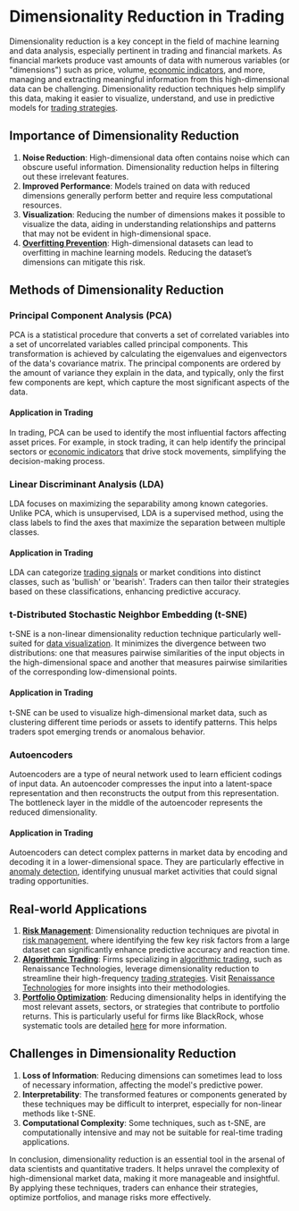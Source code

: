 # Dimensionality Reduction in Trading

Dimensionality reduction is a key concept in the field of machine learning and data analysis, especially pertinent in trading and financial markets. As financial markets produce vast amounts of data with numerous variables (or "dimensions") such as price, volume, [economic indicators](../e/economic_indicators.md), and more, managing and extracting meaningful information from this high-dimensional data can be challenging. Dimensionality reduction techniques help simplify this data, making it easier to visualize, understand, and use in predictive models for [trading strategies](../t/trading_strategies.md).

## Importance of Dimensionality Reduction

1. **Noise Reduction**: High-dimensional data often contains noise which can obscure useful information. Dimensionality reduction helps in filtering out these irrelevant features.
2. **Improved Performance**: Models trained on data with reduced dimensions generally perform better and require less computational resources.
3. **Visualization**: Reducing the number of dimensions makes it possible to visualize the data, aiding in understanding relationships and patterns that may not be evident in high-dimensional space.
4. **[Overfitting Prevention](../o/overfitting_prevention.md)**: High-dimensional datasets can lead to overfitting in machine learning models. Reducing the dataset’s dimensions can mitigate this risk.

## Methods of Dimensionality Reduction

### Principal Component Analysis (PCA)

PCA is a statistical procedure that converts a set of correlated variables into a set of uncorrelated variables called principal components. This transformation is achieved by calculating the eigenvalues and eigenvectors of the data's covariance matrix. The principal components are ordered by the amount of variance they explain in the data, and typically, only the first few components are kept, which capture the most significant aspects of the data.

#### Application in Trading
In trading, PCA can be used to identify the most influential factors affecting asset prices. For example, in stock trading, it can help identify the principal sectors or [economic indicators](../e/economic_indicators.md) that drive stock movements, simplifying the decision-making process.

### Linear Discriminant Analysis (LDA)

LDA focuses on maximizing the separability among known categories. Unlike PCA, which is unsupervised, LDA is a supervised method, using the class labels to find the axes that maximize the separation between multiple classes.

#### Application in Trading
LDA can categorize [trading signals](../t/trading_signals.md) or market conditions into distinct classes, such as 'bullish' or 'bearish'. Traders can then tailor their strategies based on these classifications, enhancing predictive accuracy.

### t-Distributed Stochastic Neighbor Embedding (t-SNE)

t-SNE is a non-linear dimensionality reduction technique particularly well-suited for [data visualization](../d/data_visualization.md). It minimizes the divergence between two distributions: one that measures pairwise similarities of the input objects in the high-dimensional space and another that measures pairwise similarities of the corresponding low-dimensional points.

#### Application in Trading
t-SNE can be used to visualize high-dimensional market data, such as clustering different time periods or assets to identify patterns. This helps traders spot emerging trends or anomalous behavior.

### Autoencoders

Autoencoders are a type of neural network used to learn efficient codings of input data. An autoencoder compresses the input into a latent-space representation and then reconstructs the output from this representation. The bottleneck layer in the middle of the autoencoder represents the reduced dimensionality.

#### Application in Trading
Autoencoders can detect complex patterns in market data by encoding and decoding it in a lower-dimensional space. They are particularly effective in [anomaly detection](../a/anomaly_detection.md), identifying unusual market activities that could signal trading opportunities.

## Real-world Applications

1. **[Risk Management](../r/risk_management.md)**: Dimensionality reduction techniques are pivotal in [risk management](../r/risk_management.md), where identifying the few key risk factors from a large dataset can significantly enhance predictive accuracy and reaction time.
2. **[Algorithmic Trading](../a/algorithmic_trading.md)**: Firms specializing in [algorithmic trading](../a/algorithmic_trading.md), such as Renaissance Technologies, leverage dimensionality reduction to streamline their high-frequency [trading strategies](../t/trading_strategies.md). Visit [Renaissance Technologies](https://www.rentec.com/) for more insights into their methodologies.
3. **[Portfolio Optimization](../p/portfolio_optimization.md)**: Reducing dimensionality helps in identifying the most relevant assets, sectors, or strategies that contribute to portfolio returns. This is particularly useful for firms like BlackRock, whose systematic tools are detailed [here](https://www.blackrock.com/) for more information.

## Challenges in Dimensionality Reduction

1. **Loss of Information**: Reducing dimensions can sometimes lead to loss of necessary information, affecting the model's predictive power.
2. **Interpretability**: The transformed features or components generated by these techniques may be difficult to interpret, especially for non-linear methods like t-SNE.
3. **Computational Complexity**: Some techniques, such as t-SNE, are computationally intensive and may not be suitable for real-time trading applications.

In conclusion, dimensionality reduction is an essential tool in the arsenal of data scientists and quantitative traders. It helps unravel the complexity of high-dimensional market data, making it more manageable and insightful. By applying these techniques, traders can enhance their strategies, optimize portfolios, and manage risks more effectively.
